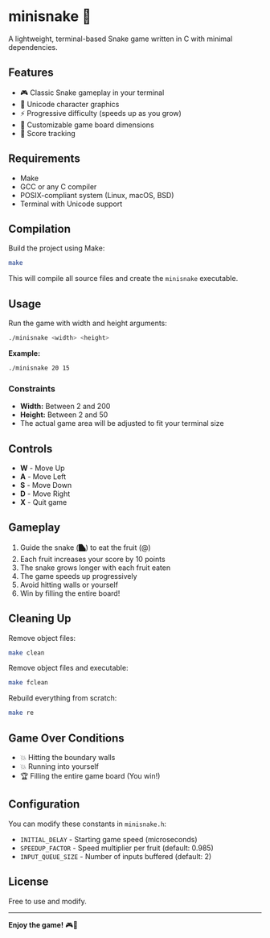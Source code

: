 # minisnake 🐍

A lightweight, terminal-based Snake game written in C with minimal dependencies.

## Features

- 🎮 Classic Snake gameplay in your terminal
- 🎨 Unicode character graphics
- ⚡ Progressive difficulty (speeds up as you grow)
- 📏 Customizable game board dimensions
- 🎯 Score tracking

## Requirements

- Make
- GCC or any C compiler
- POSIX-compliant system (Linux, macOS, BSD)
- Terminal with Unicode support

## Compilation

Build the project using Make:

```bash
make
```

This will compile all source files and create the `minisnake` executable.

## Usage

Run the game with width and height arguments:

```bash
./minisnake <width> <height>
```

**Example:**
```bash
./minisnake 20 15
```

### Constraints

- **Width:** Between 2 and 200
- **Height:** Between 2 and 50
- The actual game area will be adjusted to fit your terminal size

## Controls

- **W** - Move Up
- **A** - Move Left  
- **S** - Move Down
- **D** - Move Right
- **X** - Quit game

## Gameplay

1. Guide the snake (🭎) to eat the fruit (@)
2. Each fruit increases your score by 10 points
3. The snake grows longer with each fruit eaten
4. The game speeds up progressively
5. Avoid hitting walls or yourself
6. Win by filling the entire board!

## Cleaning Up

Remove object files:

```bash
make clean
```

Remove object files and executable:

```bash
make fclean
```

Rebuild everything from scratch:

```bash
make re
```

## Game Over Conditions

- 💥 Hitting the boundary walls
- 💥 Running into yourself
- 🏆 Filling the entire game board (You win!)

## Configuration

You can modify these constants in `minisnake.h`:

- `INITIAL_DELAY` - Starting game speed (microseconds)
- `SPEEDUP_FACTOR` - Speed multiplier per fruit (default: 0.985)
- `INPUT_QUEUE_SIZE` - Number of inputs buffered (default: 2)

## License

Free to use and modify.

---

**Enjoy the game!** 🎮🐍
